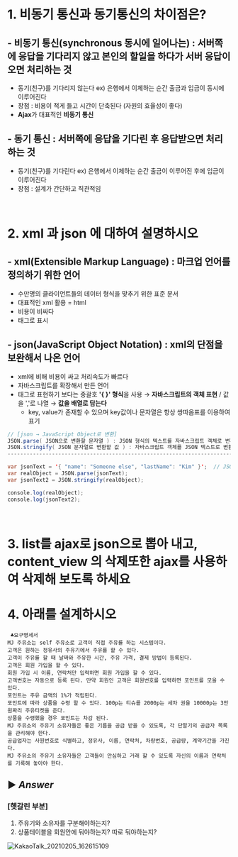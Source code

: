 # 1. 비동기 통신과 동기통신의 차이점은?
## - 비동기 통신(synchronous 동시에 일어나는) : 서버쪽에 응답을 기다리지 않고 본인의 할일을 하다가 서버 응답이 오면 처리하는 것 
- 동기(친구)를 기다리지 않는다 ex) 은행에서 이체하는 순간 출금과 입금이 동시에 이루어진다
- 장점 :  비용이 적게 들고 시간이 단축된다 (자원의 효율성이 좋다)
- **Ajax**가 대표적인 **비동기 통신**

## - 동기 통신 : 서버쪽에 응답을 기다린 후 응답받으면 처리하는 것
- 동기(친구)를 기다린다 ex) 은행에서 이체하는 순간 출금이 이루어진 후에 입금이 이루어진다
- 장점 : 설계가 간단하고 직관적임
<br>

# 2. xml 과 json 에 대하여 설명하시오
## - xml(Extensible Markup Language) : 마크업 언어를 정의하기 위한 언어
- 수만명의 클라이언트들의 데이터 형식을 맞추기 위한 표준 문서
- 대표적인 xml 활용 = html
- 비용이 비싸다
- 태그로 표시

## - json(JavaScript Object Notation) : xml의 단점을 보완해서 나온 언어 
- xml에 비해 비용이 싸고 처리속도가 빠르다
- 자바스크립트를 확장해서 만든 언어
- 태그로 표현하기 보다는 중괄호 **'{ }' 형식**을 사용 → **자바스크립트의 객체 표현** / 값을 ','로 나열 → **값을 배열로 담는다**
    - key, value가 존재할 수 있으며 key값이나 문자열은 항상 쌍따옴표를 이용하여 표기

```java
// [json → JavaScript Object로 변환]
JSON.parse( JSON으로 변환할 문자열 ) : JSON 형식의 텍스트를 자바스크립트 객체로 변환
JSON.stringify( JSON 문자열로 변환할 값 ) : 자바스크립트 객체를 JSON 텍스트로 변환
------------------------------------------------------------------------------------------

var jsonText = '{ "name": "Someone else", "lastName": "Kim" }';  // JSON 형식의 문자열
var realObject = JSON.parse(jsonText);
var jsonText2 = JSON.stringify(realObject);

console.log(realObject);
console.log(jsonText2);
```
<br>

# 3. list를 ajax로 json으로 뽑아 내고, content_view 의 삭제또한 ajax를 사용하여 삭제해 보도록 하세요


# 4. 아래를 설계하시오
```
 ♣요구명세서 
MJ 주유소는 self 주유소로 고객이 직접 주유를 하는 시스템이다. 
고객은 원하는 정유사의 주유기에서 주유를 할 수 있다. 
고객이 주유를 할 때 날짜와 주유한 시간, 주유 가격, 결제 방법이 등록된다. 
고객은 회원 가입을 할 수 있다. 
회원 가입 시 이름, 연락처만 입력하면 회원 가입을 할 수 있다. 
고객번호는 자동으로 등록 된다. 만약 회원인 고객은 회원번호를 입력하면 포인트를 모을 수 있다. 
포인트는 주유 금액의 1%가 적립된다. 
포인트에 따라 상품을 수령 할 수 있다. 100p는 티슈를 2000p는 세차 권을 10000p는 3만 원짜리 주유티켓을 준다.
상품을 수령했을 경우 포인트는 차감 된다.
MJ 주유소의 주유기 소유자들은 좋은 기름을 공급 받을 수 있도록, 각 단말기의 공급자 목록을 관리해야 한다.
공급업자는 사원번호로 식별하고, 정유사, 이름, 연락처, 차량번호, 공급량, 계약기간을 가진다.
MJ 주유소의 주유기 소유자들은 고객들이 안심하고 거래 할 수 있도록 자신의 이름과 연락처를 기록해 놓아야 한다.
```
## ▶ *Answer*
### [헷갈린 부분] 
1. 주유기와 소유자를 구분해야하는지?
2. 상품테이블을 회원안에 둬야하는지? 따로 둬야하는지?

![KakaoTalk_20210205_162615109](https://user-images.githubusercontent.com/74290204/107002693-f5d17180-67ce-11eb-8a5d-c9bd142f872f.jpg)
